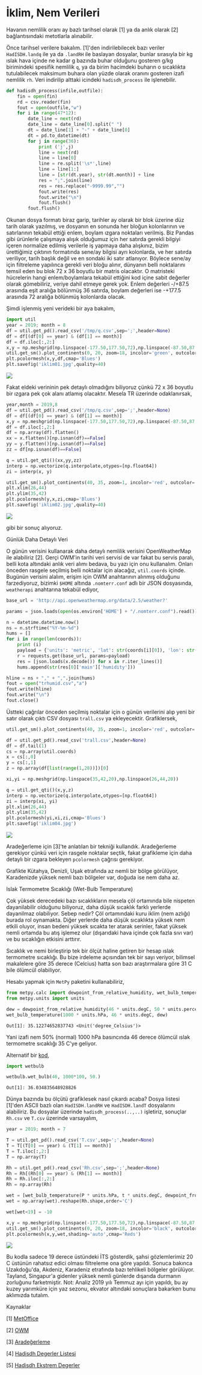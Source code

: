 # İklim, Nem Verileri

Havanın nemlilik oranı ay bazlı tarihsel olarak [1] ya da anlık olarak [2]
bağlantısındaki metotlarla alınabilir.

Önce tarihsel verilere bakalım. [1]'den indirilebilecek bazı veriler
`HadISDH.landq` ile ya da `.landRH` ile baslayan dosyalar, bunlar
sırasıyla bir kg ıslak hava içinde ne kadar g bazında buhar olduğunu
gosteren g/kg birimindeki spesifik nemlilik `q`, ya da birim hacimdeki
buharın o sıcaklıkta tutulabilecek maksimum buhara olan yüzde olarak
oranını gosteren izafi nemlilik `rh`. Veri indirilip alttaki icindeki
`hadisdh_process` ile işlenebilir.

```python
def hadisdh_process(infile,outfile):
    fin = open(fin)
    rd = csv.reader(fin)
    fout = open(outfile,"w")
    for i in range(47*12):
        date_line = next(rd)
        date_line = date_line[0].split(" ")
        dt = date_line[1] + "-" + date_line[0]
        dt = pd.to_datetime(dt)
        for j in range(36):
            print ('j',j)
            line = next(rd)
            line = line[0]
            line = re.split('\s*',line)
            line = line[1:]
            line = [str(dt.year), str(dt.month)] + line
            res = ";".join(line)
            res = res.replace("-9999.99","")
            fout.write(res)
            fout.write("\n")
            fout.flush()
        fout.flush()
```

Okunan dosya formatı biraz garip, tarihler ay olarak bir blok üzerine
düz tarih olarak yazılmış, ve dosyanın en sonunda her bloğun
kolonlarının ve satırlarının tekabül ettiği enlem, boylam ızgara
noktaları verilmiş. Biz Pandas gibi ürünlerle çalışmaya alışık
olduğumuz için her satırda gerekli bilgiyi içeren normalize edilmiş
verilerle iş yapmaya daha alışkınız, bizim ürettiğimiz çıktının
formatında sene/ay bilgisi ayrı kolonlarda, ve her satırda veriliyor,
tarih başlık değil ve en sondaki iki satır atlanıyor.  Böylece sene/ay
için filtreleme yapılınca gerekli veri bloğu alınır, dünyanın belli
noktalarını temsil eden bu blok 72 x 36 boyutlu bir matris
olacaktır. O matristeki hücrelerin hangi enlem/boylamlara tekabül
ettiğini kod içine sabit değerler olarak gömebiliriz, veriye dahil
etmeye gerek yok. Enlem değerleri -/+87.5 arasında eşit aralığa
bölünmüş 36 satırda, boylam değerleri ise -+177.5 arasında 72 aralığa
bölünmüş kolonlarda olacak.

Şimdi işlenmiş yeni verideki bir aya bakalım,

```python
import util 
year = 2019; month = 8
df = util.get_pd().read_csv('/tmp/q.csv',sep=';',header=None)
df = df[(df[0] == year) & (df[1] == month)]
df = df.iloc[:,2:]
x,y = np.meshgrid(np.linspace(-177.50,177.50,72),np.linspace(-87.50,87.50,36))
util.get_sm().plot_continents(0, 20, zoom=18, incolor='green', outcolor='white', fill=False)
plt.pcolormesh(x,y,df,cmap='Blues')
plt.savefig('iklim01.jpg',quality=40)
```

![](iklim01.jpg)

Fakat eldeki verininin pek detaylı olmadığını biliyoruz çünkü 72 x 36 boyutlu
bir ızgara pek çok alanı atlamış olacaktır. Mesela TR üzerinde odaklanırsak,

```python
year,month = 2019,8
df = util.get_pd().read_csv('/tmp/q.csv',sep=';',header=None)
df = df[(df[0] == year) & (df[1] == month)]
x,y = np.meshgrid(np.linspace(-177.50,177.50,72),np.linspace(-87.50,87.50,36))
df = df.iloc[:,2:]
df = np.array(df).flatten()
xx = x.flatten()[np.isnan(df)==False]
yy = y.flatten()[np.isnan(df)==False]
zz = df[np.isnan(df)==False]

q = util.get_qti()(xx,yy,zz)
interp = np.vectorize(q.interpolate,otypes=[np.float64])
zi = interp(x, y)

util.get_sm().plot_continents(40, 35, zoom=1, incolor='red', outcolor='white', fill=False)
plt.xlim(26,44)
plt.ylim(35,42)
plt.pcolormesh(y,x,zi,cmap='Blues')
plt.savefig('iklim02.jpg',quality=40)
```

![](iklim02.jpg)

gibi bir sonuç alıyoruz.

Günlük Daha Detaylı Veri

O günün verisini kullanarak daha detaylı nemlilik verisini
OpenWeatherMap ile alabiliriz [2]. Gerçi OWM'in tarihi veri servisi de
var fakat bu servis paralı, belli kota altındaki anlık veri alımı
bedava, bu yazı için onu kullanalım. Onları önceden rasgele seçilmiş
belli noktalar için alacağız, `util.coords` içinde. Bugünün verisini
alalım, erişim için OWM anahtarının alınmış olduğunu farzediyoruz,
bizimki `$HOME` altında `.nomterr.conf` adlı bir JSON dosyasında,
`weatherapi` anahtarına tekabül ediyor,

```python
base_url = 'http://api.openweathermap.org/data/2.5/weather?'

params = json.loads(open(os.environ['HOME'] + "/.nomterr.conf").read())

n = datetime.datetime.now()
ns = n.strftime("%Y-%m-%d")
hums = []
for i in range(len(coords)):
    print (i)
    payload = {'units': 'metric', 'lat': str(coords[i][0]), 'lon': str(coords[i][1]),'appid': params['weatherapi'] }
    r = requests.get(base_url, params=payload) 
    res = [json.loads(x.decode()) for x in r.iter_lines()]
    hums.append(str(res[0]['main']['humidity']))

hline = ns + "," + ",".join(hums) 
fout = open("trhumid.csv","a")
fout.write(hline)
fout.write("\n")
fout.close()
```

Üstteki çağrılar önceden seçilmiş noktalar için o günün verilerini
alıp yeni bir satır olarak çıktı CSV dosyası `trall.csv` ya ekleyecektir.
Grafiklersek,

```python
util.get_sm().plot_continents(40, 35, zoom=1, incolor='red', outcolor='white', fill=False)

df = util.get_pd().read_csv('trall.csv',header=None)
df = df.tail(1)
cs = np.array(util.coords)
x = cs[:,0]
y = cs[:,1]
z = np.array(df[list(range(1,28))])[0]

xi,yi = np.meshgrid(np.linspace(35,42,20),np.linspace(26,44,20))

q = util.get_qti()(x,y,z)
interp = np.vectorize(q.interpolate,otypes=[np.float64])
zi = interp(xi, yi)
plt.xlim(26,44)
plt.ylim(35,42)
plt.pcolormesh(yi,xi,zi,cmap='Blues')
plt.savefig('iklim04.jpg')
```

![](iklim04.jpg)

Aradeğerleme için [3]'te anlatılan bir tekniği kullandık. Aradeğerleme
gerekiyor çünkü veri için rasgele noktalar seçtik, fakat grafikleme
için daha detaylı bir ızgara bekleyen `pcolormesh` çağrısı gerekiyor.

Grafikte Kütahya, Denizli, Uşak etrafında az nemli bir bölge
görülüyor, Karadenizde yüksek nemli bazı bölgeler var, doğuda ise nem
daha az.

Islak Termometre Sıcaklığı (Wet-Bulb Temperature)

Çok yüksek derecedeki bazı sıcaklıkların mesela çöl ortamında bile
nispeten dayanilabilir olduğunu biliyoruz, daha düşük sıcaklık farklı
yerlerde dayanilmaz olabiliyor. Sebep nedir? Çöl ortamındaki kuru
iklim (nem azlığı) burada rol oynamakta. Diğer yerlerde daha düşük
sıcaklıkta yüksek nem etkili oluyor, insan bedeni yüksek sıcakta ter
atarak serinler, fakat yüksek nemli ortamda bu atış işlemez olur
(dışarıdaki hava içinde çok fazla sıvı var) ve bu sıcaklığın etkisini
arttırır.

Sıcaklık ve nemi birleştirip tek bir ölçüt haline getiren bir hesap
ıslak termometre sıcaklığı. Bu bize irdeleme açısından tek bir sayı
veriyor, bilimsel makalelere göre 35 derece (Celcius) hatta son bazı
araştırmalara göre 31 C bile ölümcül olabiliyor.

Hesabı yapmak için `MetPy` paketini kullanabiliriz,

```python
from metpy.calc import dewpoint_from_relative_humidity, wet_bulb_temperature
from metpy.units import units

dew = dewpoint_from_relative_humidity(46 * units.degC, 50 * units.percent)
wet_bulb_temperature(1000 * units.hPa, 46 * units.degC, dew)
```

```text
Out[1]: 35.12274652837743 <Unit('degree_Celsius')>
```

Yani izafi nem 50% (normal) 1000 hPa basıncında 46 derece ölümcül ıslak termometre
sıcaklığı 35 C'ye geliyor.

Alternatif bir [kod](wetbulb.py),

```python
import wetbulb

wetbulb.wet_bulb(46, 1000*100, 50.)
```

```text
Out[1]: 36.034835648928826
```

Dünya bazında bu ölçütü grafiklesek nasıl çıkardı acaba? Dosya listesi
[1]'den ASCII bazlı olan `HadISDH.landRH` ve `HadISDH.landT`
dosyalarını alabiliriz. Bu dosyalar üzerinde `hadisdh_process(..,..)`
işletiriz, sonuçlar `Rh.csv` ve `T.csv` üzerinde varsayalım,

```python
year = 2019; month = 7

T = util.get_pd().read_csv('T.csv',sep=';',header=None)
T = T[(T[0] == year) & (T[1] == month)]
T = T.iloc[:,2:]
T = np.array(T)

Rh = util.get_pd().read_csv('Rh.csv',sep=';',header=None)
Rh = Rh[(Rh[0] == year) & (Rh[1] == month)]
Rh = Rh.iloc[:,2:]
Rh = np.array(Rh)

wet = [wet_bulb_temperature(P * units.hPa, t * units.degC, dewpoint_from_relative_humidity(t * units.degC, h * units.percent)).magnitude for t, h in np.nditer([T,Rh],order='C') ]
wet = np.array(wet).reshape(Rh.shape,order='C')

wet[wet<19] = -10

x,y = np.meshgrid(np.linspace(-177.50,177.50,72),np.linspace(-87.50,87.50,36))
util.get_sm().plot_continents(0, 20, zoom=18, incolor='black', outcolor='white', fill=False)
plt.pcolormesh(x,y,wet,shading='auto',cmap='Reds')
```

![](iklim05.jpg)

Bu kodla sadece 19 derece üstündeki İTS gösterdik, şahsi gözlemlerimiz
20 C üstünün rahatsız edici olması filtreleme ona göre yapıldı. Sonuca
bakınca Uzakdoğu'da, Akdeniz, Karadeniz etrafında bazı tehlikeli
bölgeler görülüyor. Tayland, Singapur'a gidenler yüksek nemli günlerde
dışarıda durmanın zorluğunu farketmiştir. Not: Analiz 2019 yılı Temmuz
ayı için yapıldı, bu ay kuzey yarımküre için yaz sezonu, ekvator
altındaki sonuçlara bakarken bunu aklımızda tutalım.



Kaynaklar

[1] <a href="https://www.metoffice.gov.uk/hadobs/hadisdh/downloadLAND.html">MetOffice</a>

[2] <a href="../../2017/09/meteoroloji-verileri-ecmwf-noaa-openweathermap.html">OWM</a>

[3] <a href="../../2012/08/aradegerleme-interpolation.html">Aradeğerleme</a>

[4] <a href="https://www.metoffice.gov.uk/hadobs/hadisdh">Hadisdh Degerler Listesi</a>

[5] <a href="https://www.metoffice.gov.uk/hadobs/hadisdh/downloadEXTREMES.html">Hadisdh Ekstrem Degerler</a>

